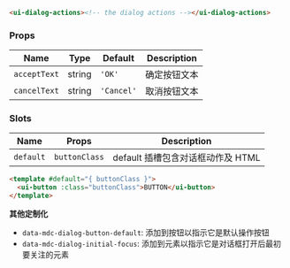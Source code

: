 ```html
<ui-dialog-actions><!-- the dialog actions --></ui-dialog-actions>
```

### Props

| Name         | Type   | Default    | Description  |
| ------------ | ------ | ---------- | ------------ |
| `acceptText` | string | `'OK'`     | 确定按钮文本 |
| `cancelText` | string | `'Cancel'` | 取消按钮文本 |

### Slots

| Name      | Props         | Description                       |
| --------- | ------------- | --------------------------------- |
| `default` | `buttonClass` | default 插槽包含对话框动作及 HTML |

```html
<template #default="{ buttonClass }">
  <ui-button :class="buttonClass">BUTTON</ui-button>
</template>
```

**其他定制化**

- `data-mdc-dialog-button-default`: 添加到按钮以指示它是默认操作按钮
- `data-mdc-dialog-initial-focus`: 添加到元素以指示它是对话框打开后最初要关注的元素
